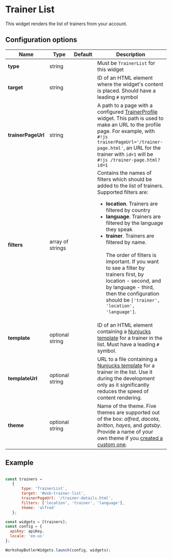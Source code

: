 # Trainer List

This widget renders the list of trainers from your account.

## Configuration options

| Name | Type | Default | Description |
|------|------|---------|-------------|
| **type** | string | | Must be `TrainerList` for this widget |
| **target** | string | | ID of an HTML element where the widget's content is placed. Should have a leading `#` symbol |
| **trainerPageUrl** | string | | A path to a page with a configured [TrainerProfile](trainer-profile.md) widget. This path is used to make an URL to the profile page. For example, with `#!js trainerPageUrl='/trainer-page.html'`, an URL for the trainer with `id=1` will be `#!js /trainer-page.html?id=1` |
| **filters** | array of strings | | Contains the names of filters which should be added to the list of trainers. Supported filters are: <br> <ul><li>**location**. Trainers are filtered by country</li><li>**language**. Trainers are filtered by the language they speak</li><li>**trainer**. Trainers are filtered by name.</li><br>The order of filters is important. If you want to see a filter by trainers first, by location - second, and by language - third, then the configuration should be `['trainer', 'location', 'language']`. |
| **template** | optional string || ID of an HTML element containing a [Nunjucks template](https://mozilla.github.io/nunjucks/) for a trainer in the list. Must have a leading `#` symbol. |
| **templateUrl** | optional string || URL to a file containing a [Nunjucks template](https://mozilla.github.io/nunjucks/) for a trainer in the list. Use it during the development only as it significantly reduces the speed of content rendering. |
| **theme** | optional string || Name of the theme. Five themes are supported out of the box: *alfred*, *dacota*, *britton*, *hayes*, and *gatsby*. Provide a name of your own theme if you [created a custom one](/themes/custom-theme.md). |

## Example

```javascript

const trainers = 
   {
       type: 'TrainerList',
       target: '#wsb-trainer-list',
       trainerPageUrl: '/trainer-details.html',
       filters: ['location', 'trainer', 'language'],
       theme: 'alfred'
   };

const widgets = [trainers];
const config = {
  apiKey: apiKey,
  locale: 'en-us'
};

WorkshopButlerWidgets.launch(config, widgets);

```
